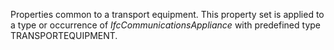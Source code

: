 Properties common to a transport equipment. This property set is applied to a type or occurrence of _IfcCommunicationsAppliance_ with predefined type TRANSPORTEQUIPMENT.

<!-- end of short definition -->

